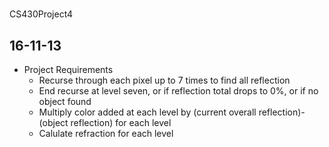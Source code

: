 # 
CS430Project4

16-11-13
-----
+ Project Requirements
    - Recurse through each pixel up to 7 times to find all reflection
    - End recurse at level seven, or if reflection total drops to 0%, or if no object found
    - Multiply color added at each level by (current overall reflection)-(object reflection) for each level
    - Calulate refraction for each level
